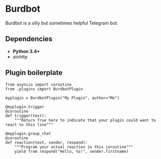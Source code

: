 # Burdbot

Burdbot is a silly but sometimes helpful Telegram bot.

## Dependencies

* **Python 3.4+**
* aiohttp


## Plugin boilerplate

    from asyncio import coroutine
    from .plugins import BurdbotPlugin

    myplugin = BurdbotPlugin("My Plugin", author="Me")

    @myplugin.trigger
    @coroutine
    def trigger(text):
        """Return True here to indicate that your plugin could want to react to this line"""

    @myplugin.group_chat
    @coroutine
    def reaction(text, sender, respond):
        """Program your actual reaction in this coroutine"""
        yield from respond("Hello, %s!", sender.firstname)
